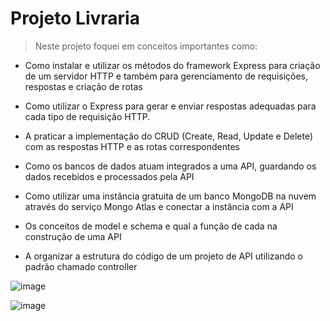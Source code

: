 # Projeto Livraria 

> Neste projeto foquei em conceitos importantes como:

* Como instalar e utilizar os métodos do framework Express para criação de um servidor HTTP e também para gerenciamento de requisições, respostas e criação de rotas
  
* Como utilizar o Express para gerar e enviar respostas adequadas para cada tipo de requisição HTTP.

* A praticar a implementação do CRUD (Create, Read, Update e Delete) com as respostas HTTP e as rotas correspondentes

* Como os bancos de dados atuam integrados a uma API, guardando os dados recebidos e processados pela API

* Como utilizar uma instância gratuita de um banco MongoDB na nuvem através do serviço Mongo Atlas e conectar a instância com a API
  
* Os conceitos de model e schema e qual a função de cada na construção de uma API

* A organizar a estrutura do código de um projeto de API utilizando o padrão chamado controller

![image](https://github.com/Ace0777/Projects/assets/111622801/af6cff2c-4616-4482-93b8-c84dd8ef5931)

![image](https://github.com/Ace0777/Projects/assets/111622801/f7e29ac1-2725-49aa-8afc-ce0a52e7dffd)


